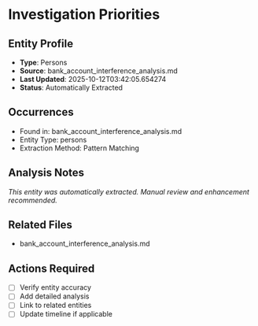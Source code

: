 # Investigation Priorities

## Entity Profile
- **Type**: Persons
- **Source**: bank_account_interference_analysis.md
- **Last Updated**: 2025-10-12T03:42:05.654274
- **Status**: Automatically Extracted

## Occurrences
- Found in: bank_account_interference_analysis.md
- Entity Type: persons
- Extraction Method: Pattern Matching

## Analysis Notes
*This entity was automatically extracted. Manual review and enhancement recommended.*

## Related Files
- bank_account_interference_analysis.md

## Actions Required
- [ ] Verify entity accuracy
- [ ] Add detailed analysis
- [ ] Link to related entities
- [ ] Update timeline if applicable

